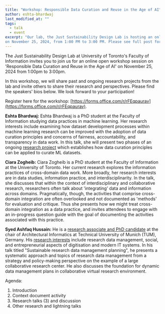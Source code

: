 ```yaml
---
title: "Workshop: Responsible Data Curation and Reuse in the Age of AI"
author: eshta-bhardwaj
last_modified_at: ""
tags:
  - talk
  - event
excerpt: "Our lab, the Just Sustainability Design Lab is hosting an online open workshop session on Responsible Data Curation and Reuse in the Age of AI 
on November 25, 2024, from 1:00 PM to 3:00 PM. Please see full post for details."
---
```


The Just Sustainability Design Lab at University of Toronto's Faculty of Information 
invites you to join us for an online open workshop session on 'Responsible Data Curation and Reuse in the Age of AI' 
on November 25, 2024 from 1:00pm to 3:00pm.

In this workshop, we will share past and ongoing research projects from the lab and 
invite others to share their research and perspectives. Please find the speakers' bios below. We look forward to your participation!

Register here for the workshop: [https://forms.office.com/r/rFEqpaurav](https://forms.office.com/r/rFEqpaurav).

**Eshta Bhardwaj:** Eshta Bhardwaj is a PhD student at the Faculty of Information studying 
data practices in machine learning. Her research interests include examining how dataset development 
processes within machine learning research can be improved with the adoption of data curation principles and 
concerns of fairness, accountability, and transparency in data work. In this talk, she will present two phases of an 
ongoing [research project](https://justsustainabilitydesign.org/datacurationinML/) which establishes how data curation 
principles can be applied to curate ML datasets.

**Ciara Zogheib:** Ciara Zogheib is a PhD student at the Faculty of Information at the University of Toronto. 
Her current research explores the information practices of cross-domain data work. More broadly, her research interests 
are in data studies, information practice, and interdisciplinarity. In the talk, she discusses that within the context of 
interdisciplinary and collaborative research, researchers often talk about 'integrating' data and information across domains. 
Pragmatically, though, the activities that comprise cross-domain integration are often overlooked and not documented as 'methods' 
for evaluation and critique. Thus she presents how we might treat cross-domain integration as a data practice, and invites attendees to 
engage with an in-progress question guide with the goal of documenting the activities associated with this practice.

**Syed Ashfaq Hussain:** He is a [research associate and PhD candidate](https://www.arc.ed.tum.de/ai/team/syed-ashfaq-hussain-shah/) 
at the chair of Architectural Informatics at 
Technical University of Munich (TUM), Germany. His [research interests](https://portal.fis.tum.de/en/persons/syed-ashfaq-hussain) 
include research data management, social, and 
entrepreneurial aspects of digitisation and modern IT systems. In his talk titled "Sustainable research data management 
planning", he presents a systematic approach and topics of research data management from a strategy and policy-making perspective 
on the example of a large collaborative research center. He also discusses the foundation for dynamic data management plans in 
collaborative virtual research environment.

Agenda:
1. Introduction
2. Context document activity
3. Research talks (3) and discussion
4. Other research and lightning talks
